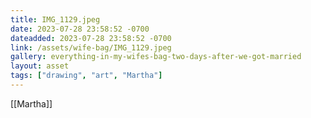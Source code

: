 ```yaml
---
title: IMG_1129.jpeg
date: 2023-07-28 23:58:52 -0700
dateadded: 2023-07-28 23:58:52 -0700
link: /assets/wife-bag/IMG_1129.jpeg
gallery: everything-in-my-wifes-bag-two-days-after-we-got-married
layout: asset
tags: ["drawing", "art", "Martha"]
--- 
```



[[Martha]]